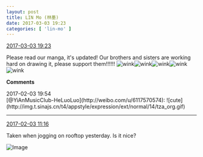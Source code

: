 ```yaml
---
layout: post
title: LIN Mo (林墨)
date: 2017-03-03 19:23
categories: [ 'lin-mo' ]
---
```


<div class="weibo-info">
  <a href="http://weibo.com/6108312042/Ey6Sd0Ylt">2017-03-03 19:23</a>
</div>

Please read our manga, it's updated! Our brothers and sisters are working hard on drawing it, please support them!!!!!! ![wink](http://img.t.sinajs.cn/t4/appstyle/expression/ext/normal/c3/zy_org.gif)![wink](http://img.t.sinajs.cn/t4/appstyle/expression/ext/normal/c3/zy_org.gif)![wink](http://img.t.sinajs.cn/t4/appstyle/expression/ext/normal/c3/zy_org.gif)![wink](http://img.t.sinajs.cn/t4/appstyle/expression/ext/normal/c3/zy_org.gif)![wink](http://img.t.sinajs.cn/t4/appstyle/expression/ext/normal/c3/zy_org.gif)

<!-- more -->

**Comments**

<div class="weibo-info">2017-02-03 19:54</div>
[@YiAnMusicClub-HeLuoLuo](http://weibo.com/u/6117570574): ![cute](http://img.t.sinajs.cn/t4/appstyle/expression/ext/normal/14/tza_org.gif)

---

<div class="weibo-info">
  <a href="http://weibo.com/6108312042/Ey3GxdNQo">2017-02-03 11:16</a>
</div>

Taken when jogging on rooftop yesterday. Is it nice?

![Image](http://wx3.sinaimg.cn/mw690/006FnQZYgy1fd9hdawltzj32c0340kjn.jpg)
